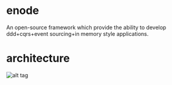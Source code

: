 enode
=====

An open-source framework which provide the ability to develop ddd+cqrs+event sourcing+in memory style applications.

architecture
=====
![alt tag](https://raw.githubusercontent.com/tangxuehua/enode/master/doc/enode%20arch.png)